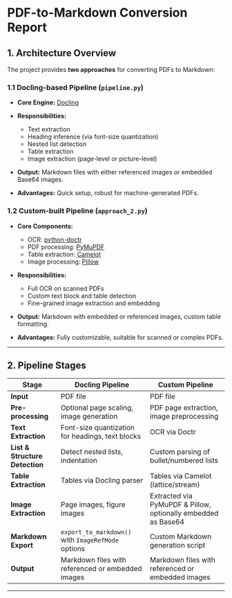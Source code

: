 # PDF-to-Markdown Conversion Report

## 1. Architecture Overview

The project provides **two approaches** for converting PDFs to Markdown:

### 1.1 Docling-based Pipeline (`pipeline.py`)

- **Core Engine:** [Docling](https://github.com/DS4SD/docling)
- **Responsibilities:**

  - Text extraction
  - Heading inference (via font-size quantization)
  - Nested list detection
  - Table extraction
  - Image extraction (page-level or picture-level)

- **Output:** Markdown files with either referenced images or embedded Base64 images.
- **Advantages:** Quick setup, robust for machine-generated PDFs.

### 1.2 Custom-built Pipeline (`approach_2.py`)

- **Core Components:**

  - OCR: [python-doctr](https://github.com/mindee/doctr)
  - PDF processing: [PyMuPDF](https://pymupdf.readthedocs.io/en/latest/)
  - Table extraction: [Camelot](https://camelot-py.readthedocs.io/en/master/)
  - Image processing: [Pillow](https://pillow.readthedocs.io/en/stable/)

- **Responsibilities:**

  - Full OCR on scanned PDFs
  - Custom text block and table detection
  - Fine-grained image extraction and embedding

- **Output:** Markdown with embedded or referenced images, custom table formatting.
- **Advantages:** Fully customizable, suitable for scanned or complex PDFs.

---

## 2. Pipeline Stages

| Stage                          | Docling Pipeline                                   | Custom Pipeline                                               |
| ------------------------------ | -------------------------------------------------- | ------------------------------------------------------------- |
| **Input**                      | PDF file                                           | PDF file                                                      |
| **Pre-processing**             | Optional page scaling, image generation            | PDF page extraction, image preprocessing                      |
| **Text Extraction**            | Font-size quantization for headings, text blocks   | OCR via Doctr                                                 |
| **List & Structure Detection** | Detect nested lists, indentation                   | Custom parsing of bullet/numbered lists                       |
| **Table Extraction**           | Tables via Docling parser                          | Tables via Camelot (lattice/stream)                           |
| **Image Extraction**           | Page images, figure images                         | Extracted via PyMuPDF & Pillow, optionally embedded as Base64 |
| **Markdown Export**            | `export_to_markdown()` with `ImageRefMode` options | Custom Markdown generation script                             |
| **Output**                     | Markdown files with referenced or embedded images  | Markdown files with referenced or embedded images             |

---
